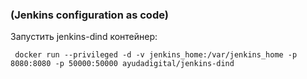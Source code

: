 ###  (Jenkins configuration as code)


Запустить jenkins-dind контейнер:

` docker run --privileged -d -v jenkins_home:/var/jenkins_home -p 8080:8080 -p 50000:50000 ayudadigital/jenkins-dind`
